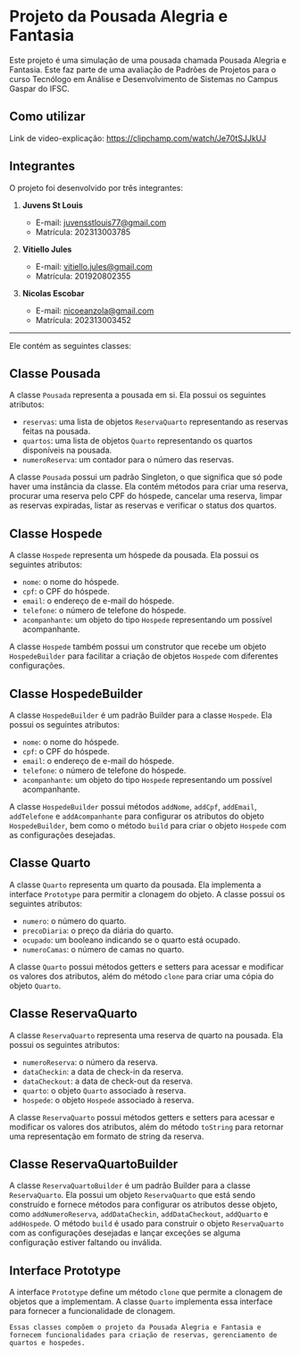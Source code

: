 # Projeto da Pousada Alegria e Fantasia

Este projeto é uma simulação de uma pousada chamada Pousada Alegria e Fantasia. Este faz parte de uma avaliação de Padrões de Projetos para o curso Tecnólogo em Análise e Desenvolvimento de Sistemas no Campus Gaspar do IFSC.

## Como utilizar

Link de video-explicação: https://clipchamp.com/watch/Je70tSJJkUJ

## Integrantes

O projeto foi desenvolvido por três integrantes:

1. **Juvens St Louis**
   - E-mail: juvensstlouis77@gmail.com
   - Matrícula: 202313003785

2. **Vitiello Jules**
   - E-mail: vitiello.jules@gmail.com
   - Matrícula: 201920802355

3. **Nicolas Escobar**
   - E-mail: nicoeanzola@gmail.com
   - Matrícula: 202313003452

---

Ele contém as seguintes classes:

## Classe Pousada

A classe `Pousada` representa a pousada em si. Ela possui os seguintes atributos:

- `reservas`: uma lista de objetos `ReservaQuarto` representando as reservas feitas na pousada.
- `quartos`: uma lista de objetos `Quarto` representando os quartos disponíveis na pousada.
- `numeroReserva`: um contador para o número das reservas.

A classe `Pousada` possui um padrão Singleton, o que significa que só pode haver uma instância da classe. Ela contém métodos para criar uma reserva, procurar uma reserva pelo CPF do hóspede, cancelar uma reserva, limpar as reservas expiradas, listar as reservas e verificar o status dos quartos.

## Classe Hospede

A classe `Hospede` representa um hóspede da pousada. Ela possui os seguintes atributos:

- `nome`: o nome do hóspede.
- `cpf`: o CPF do hóspede.
- `email`: o endereço de e-mail do hóspede.
- `telefone`: o número de telefone do hóspede.
- `acompanhante`: um objeto do tipo `Hospede` representando um possível acompanhante.

A classe `Hospede` também possui um construtor que recebe um objeto `HospedeBuilder` para facilitar a criação de objetos `Hospede` com diferentes configurações.

## Classe HospedeBuilder

A classe `HospedeBuilder` é um padrão Builder para a classe `Hospede`. Ela possui os seguintes atributos:

- `nome`: o nome do hóspede.
- `cpf`: o CPF do hóspede.
- `email`: o endereço de e-mail do hóspede.
- `telefone`: o número de telefone do hóspede.
- `acompanhante`: um objeto do tipo `Hospede` representando um possível acompanhante.

A classe `HospedeBuilder` possui métodos `addNome`, `addCpf`, `addEmail`, `addTelefone` e `addAcompanhante` para configurar os atributos do objeto `HospedeBuilder`, bem como o método `build` para criar o objeto `Hospede` com as configurações desejadas.

## Classe Quarto

A classe `Quarto` representa um quarto da pousada. Ela implementa a interface `Prototype` para permitir a clonagem do objeto. A classe possui os seguintes atributos:

- `numero`: o número do quarto.
- `precoDiaria`: o preço da diária do quarto.
- `ocupado`: um booleano indicando se o quarto está ocupado.
- `numeroCamas`: o número de camas no quarto.

A classe `Quarto` possui métodos getters e setters para acessar e modificar os valores dos atributos, além do método `clone` para criar uma cópia do objeto `Quarto`.

## Classe ReservaQuarto

A classe `ReservaQuarto` representa uma reserva de quarto na pousada. Ela possui os seguintes atributos:

- `numeroReserva`: o número da reserva.
- `dataCheckin`: a data de check-in da reserva.
- `dataCheckout`: a data de check-out da reserva.
- `quarto`: o objeto `Quarto` associado à reserva.
- `hospede`: o objeto `Hospede` associado à reserva.

A classe `ReservaQuarto` possui métodos getters e setters para acessar e modificar os valores dos atributos, além do método `toString` para retornar uma representação em formato de string da reserva.

## Classe ReservaQuartoBuilder

A classe `ReservaQuartoBuilder` é um padrão Builder para a classe `ReservaQuarto`. Ela possui um objeto `ReservaQuarto` que está sendo construído e fornece métodos para configurar os atributos desse objeto, como `addNumeroReserva`, `addDataCheckin`, `addDataCheckout`, `addQuarto` e `addHospede`. O método `build` é usado para construir o objeto `ReservaQuarto` com as configurações desejadas e lançar exceções se alguma configuração estiver faltando ou inválida.

## Interface Prototype

A interface `Prototype` define um método `clone` que permite a clonagem de objetos que a implementam. A classe `Quarto` implementa essa interface para fornecer a funcionalidade de clonagem.

```Essas classes compõem o projeto da Pousada Alegria e Fantasia e fornecem funcionalidades para criação de reservas, gerenciamento de quartos e hospedes.```
